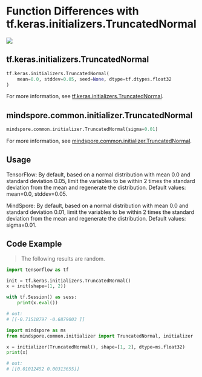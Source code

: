 # Function Differences with tf.keras.initializers.TruncatedNormal

<a href="https://gitee.com/mindspore/docs/blob/r2.1/docs/mindspore/source_en/note/api_mapping/tensorflow_diff/initTruncNormal.md" target="_blank"><img src="https://mindspore-website.obs.cn-north-4.myhuaweicloud.com/website-images/r2.1/resource/_static/logo_source_en.png"></a>

## tf.keras.initializers.TruncatedNormal

```python
tf.keras.initializers.TruncatedNormal(
    mean=0.0, stddev=0.05, seed=None, dtype=tf.dtypes.float32
)
```

For more information, see [tf.keras.initializers.TruncatedNormal](https://tensorflow.google.cn/versions/r1.15/api_docs/python/tf/keras/initializers/TruncatedNormal).

## mindspore.common.initializer.TruncatedNormal

```python
mindspore.common.initializer.TruncatedNormal(sigma=0.01)
```

For more information, see [mindspore.common.initializer.TruncatedNormal](https://mindspore.cn/docs/en/r2.1/api_python/mindspore.common.initializer.html#mindspore.common.initializer.TruncatedNormal).

## Usage

TensorFlow: By default, based on a normal distribution with mean 0.0 and standard deviation 0.05, limit the variables to be within 2 times the standard deviation from the mean and regenerate the distribution. Default values: mean=0.0, stddev=0.05.

MindSpore: By default, based on a normal distribution with mean 0.0 and standard deviation 0.01, limit the variables to be within 2 times the standard deviation from the mean and regenerate the distribution. Default values: sigma=0.01.

## Code Example

> The following results are random.

```python
import tensorflow as tf

init = tf.keras.initializers.TruncatedNormal()
x = init(shape=(1, 2))

with tf.Session() as sess:
    print(x.eval())

# out:
# [[-0.71518797 -0.6879003 ]]
```

```python
import mindspore as ms
from mindspore.common.initializer import TruncatedNormal, initializer

x = initializer(TruncatedNormal(), shape=[1, 2], dtype=ms.float32)
print(x)

# out:
# [[0.01012452 0.00313655]]
```
